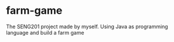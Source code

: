 # farm-game
The SENG201 project made by myself. Using Java as programming language and build a farm game
